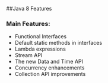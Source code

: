 ##Java 8 Features

### Main Features:

- Functional Interfaces
- Default static methods in interfaces
- Lambda expressions
- Stream API
- The new Data and Time API
- Concurrency enhancements
- Collection API improvements
